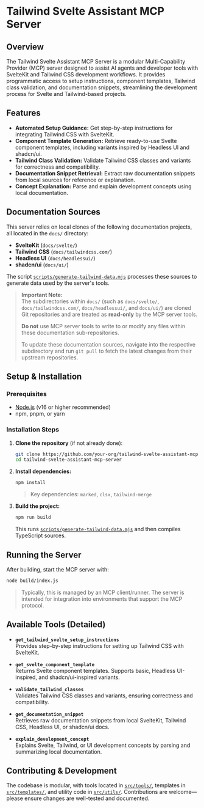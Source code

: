 # Tailwind Svelte Assistant MCP Server

## Overview

The Tailwind Svelte Assistant MCP Server is a modular Multi-Capability Provider (MCP) server designed to assist AI agents and developer tools with SvelteKit and Tailwind CSS development workflows. It provides programmatic access to setup instructions, component templates, Tailwind class validation, and documentation snippets, streamlining the development process for Svelte and Tailwind-based projects.

## Features

- **Automated Setup Guidance:** Get step-by-step instructions for integrating Tailwind CSS with SvelteKit.
- **Component Template Generation:** Retrieve ready-to-use Svelte component templates, including variants inspired by Headless UI and shadcn/ui.
- **Tailwind Class Validation:** Validate Tailwind CSS classes and variants for correctness and compatibility.
- **Documentation Snippet Retrieval:** Extract raw documentation snippets from local sources for reference or explanation.
- **Concept Explanation:** Parse and explain development concepts using local documentation.

## Documentation Sources

This server relies on local clones of the following documentation projects, all located in the `docs/` directory:

- **SvelteKit** (`docs/svelte/`)
- **Tailwind CSS** (`docs/tailwindcss.com/`)
- **Headless UI** (`docs/headlessui/`)
- **shadcn/ui** (`docs/ui/`)

The script [`scripts/generate-tailwind-data.mjs`](scripts/generate-tailwind-data.mjs) processes these sources to generate data used by the server's tools.

> **Important Note:**  
> The subdirectories within `docs/` (such as `docs/svelte/`, `docs/tailwindcss.com/`, `docs/headlessui/`, and `docs/ui/`) are cloned Git repositories and are treated as **read-only** by the MCP server tools.  
>  
> **Do not** use MCP server tools to write to or modify any files within these documentation sub-repositories.  
>  
> To update these documentation sources, navigate into the respective subdirectory and run `git pull` to fetch the latest changes from their upstream repositories.

## Setup & Installation

### Prerequisites

- [Node.js](https://nodejs.org/) (v16 or higher recommended)
- npm, pnpm, or yarn

### Installation Steps

1. **Clone the repository** (if not already done):

   ```sh
   git clone https://github.com/your-org/tailwind-svelte-assistant-mcp-server.git
   cd tailwind-svelte-assistant-mcp-server
   ```

2. **Install dependencies:**

   ```sh
   npm install
   ```

   > Key dependencies: `marked`, `clsx`, `tailwind-merge`

3. **Build the project:**

   ```sh
   npm run build
   ```

   This runs [`scripts/generate-tailwind-data.mjs`](scripts/generate-tailwind-data.mjs) and then compiles TypeScript sources.

## Running the Server

After building, start the MCP server with:

```sh
node build/index.js
```

> Typically, this is managed by an MCP client/runner. The server is intended for integration into environments that support the MCP protocol.

## Available Tools (Detailed)

- **`get_tailwind_svelte_setup_instructions`**  
  Provides step-by-step instructions for setting up Tailwind CSS with SvelteKit.

- **`get_svelte_component_template`**  
  Returns Svelte component templates. Supports basic, Headless UI-inspired, and shadcn/ui-inspired variants.

- **`validate_tailwind_classes`**  
  Validates Tailwind CSS classes and variants, ensuring correctness and compatibility.

- **`get_documentation_snippet`**  
  Retrieves raw documentation snippets from local SvelteKit, Tailwind CSS, Headless UI, or shadcn/ui docs.

- **`explain_development_concept`**  
  Explains Svelte, Tailwind, or UI development concepts by parsing and summarizing local documentation.

## Contributing & Development

The codebase is modular, with tools located in [`src/tools/`](src/tools/), templates in [`src/templates/`](src/templates/), and utility code in [`src/utils/`](src/utils/). Contributions are welcome—please ensure changes are well-tested and documented.